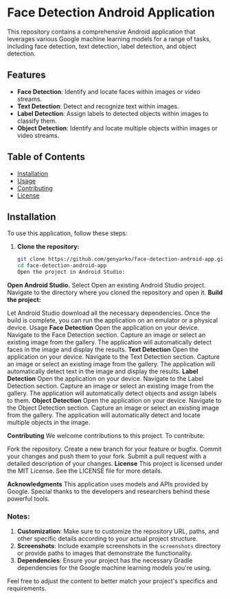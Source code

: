 # Face Detection Android Application

This repository contains a comprehensive Android application that leverages various Google machine learning models for a range of tasks, including face detection, text detection, label detection, and object detection.

## Features

- **Face Detection**: Identify and locate faces within images or video streams.
- **Text Detection**: Detect and recognize text within images.
- **Label Detection**: Assign labels to detected objects within images to classify them.
- **Object Detection**: Identify and locate multiple objects within images or video streams.

## Table of Contents

- [Installation](#installation)
- [Usage](#usage)
- [Contributing](#contributing)
- [License](#license)

## Installation

To use this application, follow these steps:

1. **Clone the repository:**
   ```bash
   git clone https://github.com/genyarko/face-detection-android-app.git
   cd face-detection-android-app
   Open the project in Android Studio:

**Open Android Studio.**
Select Open an existing Android Studio project.
Navigate to the directory where you cloned the repository and open it.
**Build the project:**

Let Android Studio download all the necessary dependencies.
Once the build is complete, you can run the application on an emulator or a physical device.
Usage
**Face Detection**
Open the application on your device.
Navigate to the Face Detection section.
Capture an image or select an existing image from the gallery.
The application will automatically detect faces in the image and display the results.
**Text Detection**
Open the application on your device.
Navigate to the Text Detection section.
Capture an image or select an existing image from the gallery.
The application will automatically detect text in the image and display the results.
**Label Detection**
Open the application on your device.
Navigate to the Label Detection section.
Capture an image or select an existing image from the gallery.
The application will automatically detect objects and assign labels to them.
**Object Detection**
Open the application on your device.
Navigate to the Object Detection section.
Capture an image or select an existing image from the gallery.
The application will automatically detect and locate multiple objects in the image.

**Contributing**
We welcome contributions to this project. To contribute:

Fork the repository.
Create a new branch for your feature or bugfix.
Commit your changes and push them to your fork.
Submit a pull request with a detailed description of your changes.
**License**
This project is licensed under the MIT License. See the LICENSE file for more details.

**Acknowledgments**
This application uses models and APIs provided by Google. Special thanks to the developers and researchers behind these powerful tools.

### Notes:

1. **Customization**: Make sure to customize the repository URL, paths, and other specific details according to your actual project structure.
2. **Screenshots**: Include example screenshots in the `screenshots` directory or provide paths to images that demonstrate the functionality.
3. **Dependencies**: Ensure your project has the necessary Gradle dependencies for the Google machine learning models you're using.

Feel free to adjust the content to better match your project's specifics and requirements.

